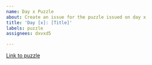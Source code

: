 ```yaml
---
name: Day x Puzzle
about: Create an issue for the puzzle issued on day x
title: 'Day [x]: [Title]'
labels: puzzle
assignees: dxvxd5

---
```


[Link to puzzle]()
